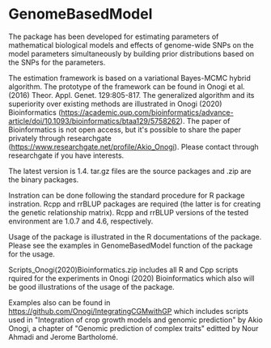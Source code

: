 # GenomeBasedModel
The package has been developed for estimating parameters of mathematical biological models and effects of genome-wide SNPs on the model parameters simultaneously by building prior distributions based on the SNPs for the parameters.

The estimation framework is based on a variational Bayes-MCMC hybrid algorithm.
The prototype of the framework can be found in Onogi et al. (2016) Theor. Appl. Genet. 129:805-817.
The generalized algorithm and its superiority over existing methods are illustrated in Onogi (2020) Bioinformatics (https://academic.oup.com/bioinformatics/advance-article/doi/10.1093/bioinformatics/btaa129/5758262).
The paper of Bioinformatics is not open access, but it's possible to share the paper privately through researchgate (https://www.researchgate.net/profile/Akio_Onogi).
Please contact through researchgate if you have interests.

The latest version is 1.4.
tar.gz files are the source packages and .zip are the binary packages.

Instration can be done following the standard procedure for R package instration.
Rcpp and rrBLUP packages are required (the latter is for creating the genetic relationship matrix).
Rcpp and rrBLUP versions of the tested environment are 1.0.7 and 4.6, respectively.

Usage of the package is illustrated in the R documentations of the package.
Please see the examples in GenomeBasedModel function of the package for the usage.

Scripts_Onogi(2020)Bioinformatics.zip includes all R and Cpp scripts rquired for the experiments in Onogi (2020) Bioinformatics which also will be good illustrations of the usage of the package.

Examples also can be found in https://github.com/Onogi/IntegratingCGMwithGP which includes scripts used in "Integration of crop growth models and genomic prediction" by Akio Onogi, a chapter of "Genomic prediction of complex traits" editted by Nour Ahmadi and Jerome Bartholomé.
